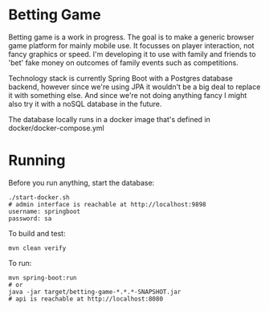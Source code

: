 # Betting Game

Betting game is a work in progress. The goal is to make a generic browser game platform for mainly mobile use. It
focusses on player interaction, not fancy graphics or speed. I'm developing it to use with family and friends to 'bet'
fake money on outcomes of family events such as competitions.

Technology stack is currently Spring Boot with a Postgres database backend, however since we're using JPA it wouldn't
be a big deal to replace it with something else. And since we're not doing anything fancy I might also try it with a
noSQL database in the future.

The database locally runs in a docker image that's defined in docker/docker-compose.yml

# Running

Before you run anything, start the database:
```
./start-docker.sh
# admin interface is reachable at http://localhost:9898
username: springboot
password: sa
```

To build and test:
```
mvn clean verify
```

To run:
```
mvn spring-boot:run
# or
java -jar target/betting-game-*.*.*-SNAPSHOT.jar
# api is reachable at http://localhost:8080
```
